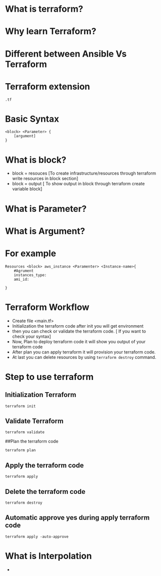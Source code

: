 # What is terraform?
# Why learn Terraform?
# Different between Ansible Vs Terraform

# Terraform extension 
```
.tf
```
# Basic Syntax 
```
<block> <Parameter> {
    [argument]
}
```
# What is block?
- block = resouces [To create infrastructure/resources through terraform write resources in block section]
- block = output [ To show output in block through terraform create variable block]
# What is Parameter? 


# What is Argument?


# For example 
```
Resources <block> aws_instance <Paramenter> <Instance-name>{
    #Agrument 
    instances_type:
    ami_id:

}
```

# Terraform Workflow 
- Create  file  <main.tf>
- Initialization the terraform code after init you will get environment 
- then you can check or validate the terraform code. [ If you want to check your syntax]
- Now, Plan to deploy terraform code it will show you output of your terraform code 
- After plan you can apply terraform it will provision your terraform code.
- At last you can delete resources by using `terraform destroy` command. 

# Step to use terraform 
## Initialization Terraform 
```
terraform init
```
## Validate Terraform 
```
terraform validate
```
##Plan the terraform code 
```
terraform plan
```
## Apply the terraform code 
```
terraform apply
```
## Delete the terraform code 
```
terraform destroy 
```
## Automatic approve yes during apply terraform code 
```
terraform apply -auto-approve
```

# What is Interpolation
- 